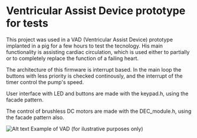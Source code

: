 # Ventricular Assist Device prototype for tests

This project was used in a VAD (Ventricular Assist Device) prototype implanted in a pig for a few hours to test the tecnology. His 
main functionality is assisting cardiac circulation, which is used either to partially or to completely replace the function of a 
failing heart. 

The architecture of this firmware is interrupt based. In the main loop the buttons with less priority is checked 
continously, and the interrupt of the timer control the pump's speed.

User interface with LED and buttons are made with the keypad.h, using the facade pattern. 

The control of brushless DC motors are made with the DEC_module.h, using the facade pattern also.

![Alt text](https://imgur.com/LzKjYU5)
Example of VAD (for ilustrative purposes only)

